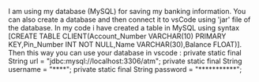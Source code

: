 I am using my database (MySQL) for saving my banking information.
You can also create a database and then connect it to vsCode using 'jar' file of the database.
In my code i have created a table in MySQL using syntax 
[CREATE TABLE CLIENT(Account_Number VARCHAR(10) PRIMARY KEY,Pin_Number INT NOT NULL,Name VARCHAR(30),Balance FLOAT)].
Then this way you can use your database in vscode : 
     private static final String url = "jdbc:mysql://localhost:3306/atm";
     private static final String username = "****";
     private static final String password = "***********";
